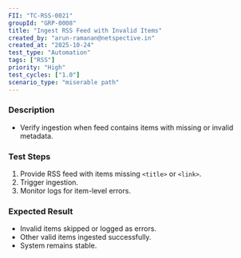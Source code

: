 ```yaml
---
FII: "TC-RSS-0021"
groupId: "GRP-0008"
title: "Ingest RSS Feed with Invalid Items"
created_by: "arun-ramanan@netspective.in"
created_at: "2025-10-24"
test_type: "Automation"
tags: ["RSS"]
priority: "High"
test_cycles: ["1.0"]
scenario_type: "miserable path"
---
```

### Description
- Verify ingestion when feed contains items with missing or invalid metadata.

### Test Steps
1. Provide RSS feed with items missing `<title>` or `<link>`.  
2. Trigger ingestion.  
3. Monitor logs for item-level errors.

### Expected Result
- Invalid items skipped or logged as errors.  
- Other valid items ingested successfully.  
- System remains stable.
